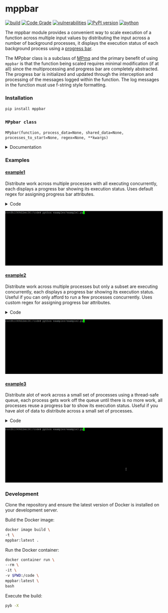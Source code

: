 # mppbar
[![build](https://github.com/soda480/mppbar/actions/workflows/main.yml/badge.svg)](https://github.com/soda480/mppbar/actions/workflows/main.yml)
[![Code Grade](https://api.codiga.io/project/33815/status/svg)](https://app.codiga.io/public/project/33815/mppbar/dashboard)
[![vulnerabilities](https://img.shields.io/badge/vulnerabilities-None-brightgreen)](https://pypi.org/project/bandit/)
[![PyPI version](https://badge.fury.io/py/mppbar.svg)](https://badge.fury.io/py/mppbar)
[![python](https://img.shields.io/badge/python-3.7%20%7C%203.8%20%7C%203.9%20%7C%203.10-teal)](https://www.python.org/downloads/)

The mppbar module provides a convenient way to scale execution of a function across multiple input values by distributing the input across a number of background processes, it displays the execution status of each background process using a [progress bar](https://pypi.org/project/progress1bar/).

The MPpbar class is a subclass of [MPmq](https://pypi.org/project/mpmq/) and the primary benefit of using `mppbar` is that the function being scaled requires minimal modification (if at all) since the multiprocessing and progress bar are completely abstracted. The progress bar is initialized and updated through the interception and processing of the messages logged within the function. The log messages in the function must use f-string style formatting.

### Installation
```bash
pip install mppbar
```

### `MPpbar class`
```
MPpbar(function, process_data=None, shared_data=None, processes_to_start=None, regex=None, **kwargs)
```

<details><summary>Documentation</summary>

> `function` - The function to execute. It should accept two positional arguments; the first argument is the dictionary containing the input data for the respective process see `process_data` below, the second argument is the shared dictionary sent to all proceses see `shared_data` below.

> `process_data` - A list of dictionaries where each dictionary describes the input data that will be sent to the respective process executing the function; the length of the list dictates the total number of processes that will be executed.

> `shared_data` - A dictionary containing arbitrary data that will be sent to all processes.

> `processes_to_start` - The number of processes to initially start; this represents the number of concurrent processes that will be running. If the total number of processes is greater than this number then the remaining processes will be queued and executed to ensure this concurrency is maintained. Defaults to the length of the `process_data` lsit.

> `regex` - A dictionary whose key values are regular expressions for `total`, `count` and `alias`. The regular expressions will be checked against the log messages intercepted from the executing function, if matched the value will be used to assign the attribute for the respective progress bar. The `total` and `count` key values are required, the `alias` key value is optional. The default `regex` is: 
```
{
    'total': r'^processing total of (?P<value>\d+) items$',
    'count': r'^processed .*$',
    'alias': r'^worker is (?P<value>.*)$'
}
```

> `**kwargs` - Pass through any other supported ProgressBar keyword argument, refer to [progress bar](https://pypi.org/project/progress1bar/) for supported arguments.

> **execute(raise_if_error=False)**
>> Start execution the process’s activity. If `raise_if_error` is set to True, an exception will be raised if the function encounters an error during execution.

</details>

### Examples

#### [example1](https://github.com/soda480/mppbar/blob/main/examples/example1.py)

Distribute work across multiple processes with all executing concurrently, each displays a progress bar showing its execution status. Uses default regex for assigning progress bar attributes.

<details><summary>Code</summary>

```Python
import time, random, logging
import names
from mppbar import MPpbar
logger = logging.getLogger(__name__)

def do_work(data, *args):
    # log our intentions - messages will be intercepted as designated by MPpbar regex
    logger.debug(f'worker is {names.get_last_name()}')
    total = data['total']
    logger.debug(f'processing total of {total} items')
    for index in range(total):
        # simulate work by sleeping
        time.sleep(random.choice([.1, .2, .4]))
        logger.debug(f'processed item {index}')
    return total

def main():
    # designate 6 processes total - each getting a different total
    process_data = [{'total': random.randint(8, 16)} for item in range(6)]
    print(f'>> Processing items using {len(process_data)} workers ...')
    pbars =  MPpbar(function=do_work, process_data=process_data, timeout=1)
    results = pbars.execute()
    # add up totals from all processes
    print(f">> {len(process_data)} workers processed a total of {sum(result for result in results)} items")

if __name__ == '__main__':
    main()
```

</details>

![example1](https://raw.githubusercontent.com/soda480/mppbar/main/docs/images/example1.gif)

#### [example2](https://github.com/soda480/mppbar/blob/main/examples/example2.py)

Distribute work across multiple processes but only a subset are executing concurrently, each displays a progress bar showing its execution status. Useful if you can only afford to run a few processes concurrently. Uses custom regex for assigning progress bar attributes.

<details><summary>Code</summary>

```Python
import time, random, logging
import names
from mppbar import MPpbar
logger = logging.getLogger(__name__)

def do_work(data, *args):
    # log our intentions - messages will be intercepted as designated by MPpbar regex
    logger.debug(f'processor is {names.get_last_name()}')
    total = data['total']
    logger.debug(f'processing total of {total}')
    for index in range(total):
        # simulate work by sleeping
        time.sleep(random.choice([.1, .2, .4]))
        logger.debug(f'processed item {index}')
    return total

def main():
    # designate 6 processes total - each getting a different total
    process_data = [{'total': random.randint(8, 16)} for item in range(6)]
    # supply custom regex to intercept and set values for total count and alias
    regex = {
        'total': r'^processing total of (?P<value>\d+)$',
        'count': r'^processed item \d+$',
        'alias': r'^processor is (?P<value>.*)$',
    }
    # designate fill factor for total - to make progress bar look nicer
    fill = {
        'max_total': 100
    }
    print(f'>> Processing items using {len(process_data)} workers ...')
    # set concurrency to 3 - max of 3 processes will be running at any given time
    pbars =  MPpbar(function=do_work, process_data=process_data, regex=regex, fill=fill, processes_to_start=3, timeout=1, show_fraction=False)
    results = pbars.execute()
    # add up totals from all processes
    print(f">> {len(process_data)} workers processed a total of {sum(result for result in results)} items")

if __name__ == '__main__':
    main()
```

</details>

![example2](https://raw.githubusercontent.com/soda480/mppbar/main/docs/images/example2.gif)

#### [example3](https://github.com/soda480/mppbar/blob/main/examples/example3.py)

Distribute alot of work across a small set of processes using a thread-safe queue, each process gets work off the queue until there is no more work, all processes reuse a progress bar to show its execution status. Useful if you have alot of data to distribute across a small set of processes.

<details><summary>Code</summary>

```Python
import time, random, logging
from multiprocessing import Queue
from queue import Empty
import names
from mppbar import MPpbar
logger = logging.getLogger(__name__)

def do_work(total):
    # log our intentions - messages will be intercepted as designated by MPpbar regex
    logger.debug(f'worker is {names.get_last_name()}')
    logger.debug(f'processing total of {total} items')
    for index in range(total):
        # simulate work by sleeping
        time.sleep(random.choice([.001, .003, .005]))
        logger.debug(f'processed item {index}')
    return total

def prepare_queue():
    # create queue to add all the work that needs to be done
    queue = Queue()
    for _ in range(75):
        queue.put({'total': random.randint(100, 150)})
    return queue

def run_q(data, *args):
    queue = data['queue']
    result = 0
    while True:
        try:
            # get work from queue
            total = queue.get(timeout=1)['total']
            # process the work
            result += do_work(total)
            # this allows us to reset progress bar
            logger.debug('reset-mppbar')
        except Empty:
            logger.debug('reset-mppbar-complete')
            break
    return result

def main():
    queue = prepare_queue()
    # designate 3 processes total - each getting reference to the queue
    process_data = [{'queue': queue} for item in range(3)]
    print(f'>> Processing {queue.qsize()} totals using {len(process_data)} workers ...')
    pbars =  MPpbar(function=run_q, process_data=process_data, timeout=1, show_prefix=False, show_percentage=False)
    results = pbars.execute()
    # add up results from all workers
    print(f">> {len(process_data)} workers processed a total of {sum(result for result in results)} items")

if __name__ == '__main__':
    main()
```

</details>

![example3](https://raw.githubusercontent.com/soda480/mppbar/main/docs/images/example3.gif)


### Development

Clone the repository and ensure the latest version of Docker is installed on your development server.

Build the Docker image:
```sh
docker image build \
-t \
mppbar:latest .
```

Run the Docker container:
```sh
docker container run \
--rm \
-it \
-v $PWD:/code \
mppbar:latest \
bash
```

Execute the build:
```sh
pyb -X
```
